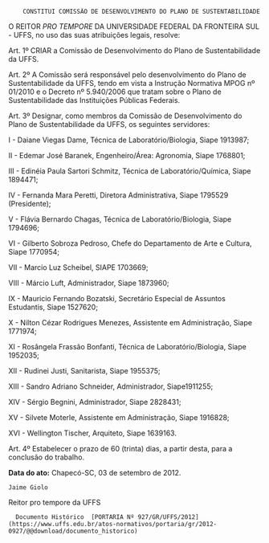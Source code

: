         CONSTITUI COMISSÃO DE DESENVOLVIMENTO DO PLANO DE SUSTENTABILIDADE  

O REITOR *PRO TEMPORE* DA UNIVERSIDADE FEDERAL DA FRONTEIRA SUL - UFFS, no uso das suas atribuições legais, resolve:

 Art. 1º CRIAR a Comissão de Desenvolvimento do Plano de Sustentabilidade da UFFS.

 Art. 2º A Comissão será responsável pelo desenvolvimento do Plano de Sustentabilidade da UFFS, tendo em vista a Instrução Normativa MPOG nº 01/2010 e o Decreto nº 5.940/2006 que tratam sobre o Plano de Sustentabilidade das Instituições Públicas Federais.

 Art. 3º Designar, como membros da Comissão de Desenvolvimento do Plano de Sustentabilidade da UFFS, os seguintes servidores:

 I - Daiane Viegas Dame, Técnica de Laboratório/Biologia, Siape 1913987;

 II - Edemar José Baranek, Engenheiro/Área: Agronomia, Siape 1768801;

 III - Edinéia Paula Sartori Schmitz, Técnica de Laboratório/Química, Siape 1894471;

 IV - Fernanda Mara Peretti, Diretora Administrativa, Siape 1795529 (Presidente);

 V - Flávia Bernardo Chagas, Técnica de Laboratório/Biologia, Siape 1794696;

 VI - Gilberto Sobroza Pedroso, Chefe do Departamento de Arte e Cultura, Siape 1770954;

 VII - Marcio Luz Scheibel, SIAPE 1703669;

 VIII - Márcio Luft, Administrador, Siape 1873960;

 IX - Mauricio Fernando Bozatski, Secretário Especial de Assuntos Estudantis, Siape 1527620;

 X - Nilton Cézar Rodrigues Menezes, Assistente em Administração, Siape 1771974;

 XI - Rosângela Frassão Bonfanti, Técnica de Laboratório/Biologia, Siape 1952035;

 XII - Rudinei Justi, Sanitarista, Siape 1955375;

 XIII - Sandro Adriano Schneider, Administrador, Siape1911255;

 XIV - Sérgio Begnini, Administrador, Siape 2828431;

 XV - Silvete Moterle, Assistente em Administração, Siape 1916828;

 XVI - Wellington Tischer, Arquiteto, Siape 1639163.

 Art. 4º Estabelecer o prazo de 60 (trinta) dias, a partir desta, para a conclusão do trabalho.

  

   **Data do ato:** Chapecó-SC, 03 de setembro de 2012.   
 

    Jaime Giolo   
 Reitor pro tempore da UFFS 

      Documento Histórico  [PORTARIA Nº 927/GR/UFFS/2012](https://www.uffs.edu.br/atos-normativos/portaria/gr/2012-0927/@@download/documento_historico)     
      
